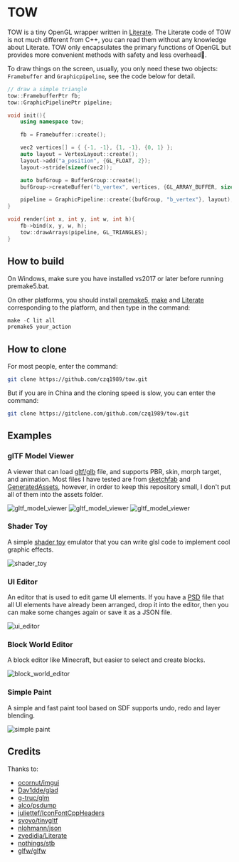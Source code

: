 # TOW

TOW is a tiny OpenGL wrapper written in [Literate](https://github.com/zyedidia/Literate). The Literate code of TOW is not much different from C++, you can read them without any knowledge about Literate. TOW only encapsulates the primary functions of OpenGL but provides more convenient methods with safety and less overhead🚀.

To draw things on the screen, usually, you only need these two objects:  `Framebuffer` and  `Graphicpipeline`,  see the code below for detail.

```C++
// draw a simple triangle
tow::FramebufferPtr fb;
tow::GraphicPipelinePtr pipeline;

void init(){
    using namespace tow;

    fb = Framebuffer::create();

    vec2 vertices[] = { {-1, -1}, {1, -1}, {0, 1} };
    auto layout = VertexLayout::create();
    layout->add("a_position", {GL_FLOAT, 2});
    layout->stride(sizeof(vec2));

    auto bufGroup = BufferGroup::create();
    bufGroup->createBuffer("b_vertex", vertices, {GL_ARRAY_BUFFER, sizeof(vec2), 3});

    pipeline = GraphicPipeline::create({bufGroup, "b_vertex"}, layout);
}

void render(int x, int y, int w, int h){
    fb->bind(x, y, w, h);
    tow::drawArrays(pipeline, GL_TRIANGLES);
}
```

## How to build

On Windows, make sure you have installed vs2017 or later before running premake5.bat.

On other platforms, you should install [premake5](https://premake.github.io/download.html), [make](https://www.gnu.org/software/make/) and [Literate](https://github.com/zyedidia/Literate) corresponding to the platform, and then type in the command:

```C++
make -C lit all
premake5 your_action
```

## How to clone

For most people, enter the command:

```bash
git clone https://github.com/czq1989/tow.git
```

But if you are in China and the cloning speed is slow, you can enter the command:

```bash
git clone https://gitclone.com/github.com/czq1989/tow.git
```

## Examples

### glTF Model Viewer

A viewer that can load [gltf/glb](https://github.com/KhronosGroup/glTF/blob/master/README.md) file, and supports PBR, skin, morph target, and animation. Most files I have tested are from [sketchfab](https://sketchfab.com/3d-models?features=downloadable&sort_by=-likeCount) and [GeneratedAssets](https://github.com/KhronosGroup/glTF-Asset-Generator), however, in order to keep this repository small, I don't put all of them into the assets folder.

![gltf_model_viewer](https://github.com/czq1989/tow/wiki/images/gltf_model_viewer_1.png)
![gltf_model_viewer](https://github.com/czq1989/tow/wiki/images/gltf_model_viewer_2.png)
![gltf_model_viewer](https://github.com/czq1989/tow/wiki/images/gltf_model_viewer_3.png)

### Shader Toy

A simple [shader toy](https://www.shadertoy.com/) emulator that you can write glsl code to implement cool graphic effects.

![shader_toy](https://github.com/czq1989/tow/wiki/images/shader_toy.png)

### UI Editor

An editor that is used to edit game UI elements. If you have a [PSD](https://en.wikipedia.org/wiki/Adobe_Photoshop#File_format) file that all UI elements have already been arranged, drop it into the editor, then you can make some changes again or save it as a JSON file.

![ui_editor](https://github.com/czq1989/tow/wiki/images/ui_editor.png)

### Block World Editor

A block editor like Minecraft, but easier to select and create blocks.

![block_world_editor](https://github.com/czq1989/tow/wiki/images/block_world_editor.png)

### Simple Paint

A simple and fast paint tool based on SDF supports undo, redo and layer blending.

![simple paint](https://github.com/czq1989/tow/wiki/images/simple_paint.png)

## Credits

Thanks to:

* [ocornut/imgui](https://github.com/ocornut/imgui)
* [Dav1dde/glad](https://github.com/Dav1dde/glad)
* [g-truc/glm](https://github.com/g-truc/glm)
* [alco/psdump](https://github.com/alco/psdump)
* [juliettef/IconFontCppHeaders](https://github.com/juliettef/IconFontCppHeaders)
* [syoyo/tinygltf](https://github.com/syoyo/tinygltf)
* [nlohmann/json](https://github.com/nlohmann/json)
* [zyedidia/Literate](https://github.com/zyedidia/Literate)
* [nothings/stb](https://github.com/nothings/stb)
* [glfw/glfw](https://github.com/glfw/glfw)


